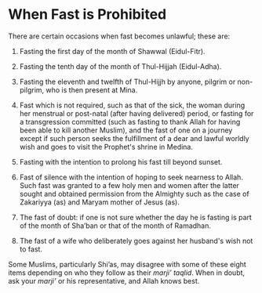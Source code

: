 When Fast is Prohibited
=======================

There are certain occasions when fast becomes unlawful; these are:

1) Fasting the first day of the month of Shawwal (Eidul-Fitr).

2) Fasting the tenth day of the month of Thul-Hijjah (Eidul-Adha).

3) Fasting the eleventh and twelfth of Thul-Hijjh by anyone, pilgrim or
non-pilgrim, who is then present at Mina.

4) Fast which is not required, such as that of the sick, the woman
during her menstrual or post-natal (after having delivered) period, or
fasting for a transgression committed (such as fasting to thank Allah
for having been able to kill another Muslim), and the fast of one on a
journey except if such person seeks the fulfillment of a dear and lawful
worldly wish and goes to visit the Prophet's shrine in Medina.

5) Fasting with the intention to prolong his fast till beyond sunset.

6) Fast of silence with the intention of hoping to seek nearness to
Allah. Such fast was granted to a few holy men and women after the
latter sought and obtained permission from the Almighty such as the case
of Zakariyya (as) and Maryam mother of Jesus (as).

7) The fast of doubt: if one is not sure whether the day he is fasting
is part of the month of Sha’ban or that of the month of Ramadhan.

8) The fast of a wife who deliberately goes against her husband's wish
not to fast.

Some Muslims, particularly Shi’as, may disagree with some of these eight
items depending on who they follow as their *marji’ taqlid*. When in
doubt, ask your *marji’* or his representative, and Allah knows best.


